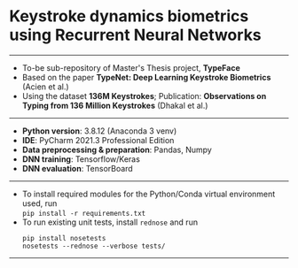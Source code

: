 # Keystroke dynamics biometrics using Recurrent Neural Networks

---

- To-be sub-repository of Master's Thesis project, **TypeFace**
- Based on the paper **TypeNet: Deep Learning Keystroke Biometrics** (Acien et al.)
- Using the dataset **136M Keystrokes**; Publication: **Observations on Typing from 136 Million Keystrokes** (Dhakal et
  al.)

---

- **Python version**: 3.8.12 (Anaconda 3 venv)
- **IDE**: PyCharm 2021.3 Professional Edition
- **Data preprocessing & preparation**: Pandas, Numpy
- **DNN training**: Tensorflow/Keras
- **DNN evaluation**: TensorBoard 

---

- To install required modules for the Python/Conda virtual environment used, run  
`pip install -r requirements.txt`
- To run existing unit tests, install `rednose` and run  
    ``` 
    pip install nosetests
    nosetests --rednose --verbose tests/ 
    ```

---

